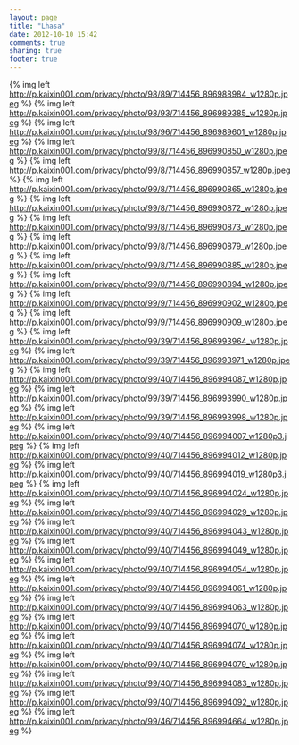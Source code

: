 ```yaml
---
layout: page
title: "Lhasa"
date: 2012-10-10 15:42
comments: true
sharing: true
footer: true
---
```


{% img left http://p.kaixin001.com/privacy/photo/98/89/714456_896988984_w1280p.jpeg %}
{% img left http://p.kaixin001.com/privacy/photo/98/93/714456_896989385_w1280p.jpeg %}
{% img left http://p.kaixin001.com/privacy/photo/98/96/714456_896989601_w1280p.jpeg %}
{% img left http://p.kaixin001.com/privacy/photo/99/8/714456_896990850_w1280p.jpeg %}
{% img left http://p.kaixin001.com/privacy/photo/99/8/714456_896990857_w1280p.jpeg %}
{% img left http://p.kaixin001.com/privacy/photo/99/8/714456_896990865_w1280p.jpeg %}
{% img left http://p.kaixin001.com/privacy/photo/99/8/714456_896990872_w1280p.jpeg %}
{% img left http://p.kaixin001.com/privacy/photo/99/8/714456_896990873_w1280p.jpeg %}
{% img left http://p.kaixin001.com/privacy/photo/99/8/714456_896990879_w1280p.jpeg %}
{% img left http://p.kaixin001.com/privacy/photo/99/8/714456_896990885_w1280p.jpeg %}
{% img left http://p.kaixin001.com/privacy/photo/99/8/714456_896990894_w1280p.jpeg %}
{% img left http://p.kaixin001.com/privacy/photo/99/9/714456_896990902_w1280p.jpeg %}
{% img left http://p.kaixin001.com/privacy/photo/99/9/714456_896990909_w1280p.jpeg %}
{% img left http://p.kaixin001.com/privacy/photo/99/39/714456_896993964_w1280p.jpeg %}
{% img left http://p.kaixin001.com/privacy/photo/99/39/714456_896993971_w1280p.jpeg %}
{% img left http://p.kaixin001.com/privacy/photo/99/40/714456_896994087_w1280p.jpeg %}
{% img left http://p.kaixin001.com/privacy/photo/99/39/714456_896993990_w1280p.jpeg %}
{% img left http://p.kaixin001.com/privacy/photo/99/39/714456_896993998_w1280p.jpeg %}
{% img left http://p.kaixin001.com/privacy/photo/99/40/714456_896994007_w1280p3.jpeg %}
{% img left http://p.kaixin001.com/privacy/photo/99/40/714456_896994012_w1280p.jpeg %}
{% img left http://p.kaixin001.com/privacy/photo/99/40/714456_896994019_w1280p3.jpeg %}
{% img left http://p.kaixin001.com/privacy/photo/99/40/714456_896994024_w1280p.jpeg %}
{% img left http://p.kaixin001.com/privacy/photo/99/40/714456_896994029_w1280p.jpeg %}
{% img left http://p.kaixin001.com/privacy/photo/99/40/714456_896994043_w1280p.jpeg %}
{% img left http://p.kaixin001.com/privacy/photo/99/40/714456_896994049_w1280p.jpeg %}
{% img left http://p.kaixin001.com/privacy/photo/99/40/714456_896994054_w1280p.jpeg %}
{% img left http://p.kaixin001.com/privacy/photo/99/40/714456_896994061_w1280p.jpeg %}
{% img left http://p.kaixin001.com/privacy/photo/99/40/714456_896994063_w1280p.jpeg %}
{% img left http://p.kaixin001.com/privacy/photo/99/40/714456_896994070_w1280p.jpeg %}
{% img left http://p.kaixin001.com/privacy/photo/99/40/714456_896994074_w1280p.jpeg %}
{% img left http://p.kaixin001.com/privacy/photo/99/40/714456_896994079_w1280p.jpeg %}
{% img left http://p.kaixin001.com/privacy/photo/99/40/714456_896994083_w1280p.jpeg %}
{% img left http://p.kaixin001.com/privacy/photo/99/40/714456_896994092_w1280p.jpeg %}
{% img left http://p.kaixin001.com/privacy/photo/99/46/714456_896994664_w1280p.jpeg %}

